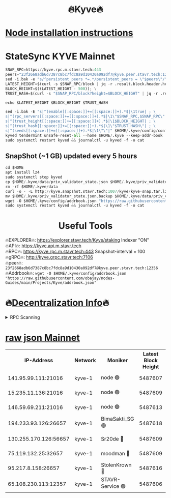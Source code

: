 <h1 align="center"> 🔥Kyve🔥</h1>

[Node installation instructions](https://github.com/obajay/nodes-Guides/tree/main/Projects/Kyve)
=
# StateSync KYVE Mainnet
```python
SNAP_RPC=https://kyve.rpc.m.stavr.tech:443
peers="23f2668adb6d7387c8bc7fdc8a9d10430a092df7@kyve.peer.stavr.tech:12356"
sed -i.bak -e "s/^persistent_peers *=.*/persistent_peers = \"$peers\"/" $HOME/.kyve/config/config.toml
LATEST_HEIGHT=$(curl -s $SNAP_RPC/block | jq -r .result.block.header.height); \
BLOCK_HEIGHT=$((LATEST_HEIGHT - 500)); \
TRUST_HASH=$(curl -s "$SNAP_RPC/block?height=$BLOCK_HEIGHT" | jq -r .result.block_id.hash)

echo $LATEST_HEIGHT $BLOCK_HEIGHT $TRUST_HASH

sed -i.bak -E "s|^(enable[[:space:]]+=[[:space:]]+).*$|\1true| ; \
s|^(rpc_servers[[:space:]]+=[[:space:]]+).*$|\1\"$SNAP_RPC,$SNAP_RPC\"| ; \
s|^(trust_height[[:space:]]+=[[:space:]]+).*$|\1$BLOCK_HEIGHT| ; \
s|^(trust_hash[[:space:]]+=[[:space:]]+).*$|\1\"$TRUST_HASH\"| ; \
s|^(seeds[[:space:]]+=[[:space:]]+).*$|\1\"\"|" $HOME/.kyve/config/config.toml
kyved tendermint unsafe-reset-all --home $HOME/.kyve --keep-addr-book
sudo systemctl restart kyved && journalctl -u kyved -f -o cat
```

## SnapShot (~1 GB) updated every 5 hours
```python
cd $HOME
apt install lz4
sudo systemctl stop kyved
cp $HOME/.kyve/data/priv_validator_state.json $HOME/.kyve/priv_validator_state.json.backup
rm -rf $HOME/.kyve/data
curl -o - -L http://kyve.snapshot.stavr.tech:1007/kyve/kyve-snap.tar.lz4 | lz4 -c -d - | tar -x -C $HOME/.kyve --strip-components 2
mv $HOME/.kyve/priv_validator_state.json.backup $HOME/.kyve/data/priv_validator_state.json
wget -O $HOME/.kyve/config/addrbook.json "https://raw.githubusercontent.com/obajay/nodes-Guides/main/Projects/Kyve/addrbook.json"
sudo systemctl restart kyved && journalctl -u kyved -f -o cat
```

<h1 align="center"> Useful Tools</h1>

🔥EXPLORER🔥:     https://explorer.stavr.tech/Kyve/staking        Indexer "ON" \
🔥API🔥: 			 		https://kyve.api.m.stavr.tech \
🔥RPC🔥:          https://kyve.rpc.m.stavr.tech:443	              Snapshot-interval = 100 \
🔥gRPC🔥:         http://kyve.grpc.stavr.tech:7106 \
🔥peer🔥:					`23f2668adb6d7387c8bc7fdc8a9d10430a092df7@kyve.peer.stavr.tech:12356` \
🔥Addrbook🔥:    ```wget -O $HOME/.kyve/config/addrbook.json "https://raw.githubusercontent.com/obajay/nodes-Guides/main/Projects/Kyve/addrbook.json"```

🔥[Decentralization Info](https://github.com/obajay/StateSync-snapshots/tree/main/Projects/Kyve/Decentralization)🔥
=

<details>
<summary>RPC Scanning</summary>

<h2 align="center"> We scan nodes in real time every 4 hours. And we provide the final result of RPC endpoints.
We cannot influence the operation of these nodes in any way. </h2>


```python
If Voting Power is higher than 0 --> then the Node is a validator of the network and may be subject to attack and be a potential threat to the chain.
```
```python
We marked such validators with a red symbol
```

</details>

[raw json Mainnet](https://rpc-check.kyvem.stavr.tech/kyvem/rpc-kyvem-result.json)
=



<table><tr><th>IP-Address</th><th>Network</th><th>Moniker</th><th>Latest Block Height</th><th>Earliest Block Height</th><th>Catching Up</th><th>Tx Index</th><th>Voting Power</th><th>Scan Time</th></tr><tr><td>141.95.99.111:21016</td><td>kyve-1</td><td>node 🟢</td><td>5487607</td><td>1</td><td>False</td><td>off</td><td>0</td><td>2024-03-23T15:20:15.783898113UTC</td></tr><tr><td>15.235.11.136:21016</td><td>kyve-1</td><td>node 🟢</td><td>5487609</td><td>1</td><td>False</td><td>off</td><td>0</td><td>2024-03-23T15:20:26.640235707UTC</td></tr><tr><td>146.59.69.211:21016</td><td>kyve-1</td><td>node 🟢</td><td>5487613</td><td>1</td><td>False</td><td>off</td><td>0</td><td>2024-03-23T15:20:50.237305084UTC</td></tr><tr><td>194.233.93.126:26657</td><td>kyve-1</td><td>BimaSakti_SG 🟢</td><td>5487618</td><td>2646001</td><td>False</td><td>off</td><td>0</td><td>2024-03-23T15:21:19.988217198UTC</td></tr><tr><td>130.255.170.126:56657</td><td>kyve-1</td><td>Sr20de 🔴</td><td>5487609</td><td>5217201</td><td>False</td><td>off</td><td>6003</td><td>2024-03-23T15:20:27.025641029UTC</td></tr><tr><td>75.119.132.25:32657</td><td>kyve-1</td><td>moodman 🔴</td><td>5487609</td><td>5387609</td><td>False</td><td>off</td><td>6865</td><td>2024-03-23T15:20:29.532430331UTC</td></tr><tr><td>95.217.8.158:26657</td><td>kyve-1</td><td>StolenKrown 🔴</td><td>5487616</td><td>5430801</td><td>False</td><td>on</td><td>2499</td><td>2024-03-23T15:21:10.984189065UTC</td></tr><tr><td>65.108.230.113:12357</td><td>kyve-1</td><td>STAVR-Service 🟢</td><td>5487606</td><td>5485801</td><td>False</td><td>on</td><td>0</td><td>2024-03-23T15:20:09.456580818UTC</td></tr></table>
